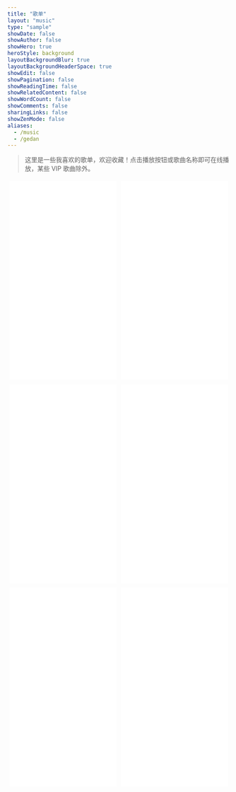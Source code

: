 ```yaml
---
title: "歌单"
layout: "music"
type: "sample"
showDate: false
showAuthor: false
showHero: true
heroStyle: background
layoutBackgroundBlur: true
layoutBackgroundHeaderSpace: true
showEdit: false
showPagination: false
showReadingTime: false
showRelatedContent: false
showWordCount: false
showComments: false
sharingLinks: false
showZenMode: false
aliases:
  - /music
  - /gedan
---
```


> 这里是一些我喜欢的歌单，欢迎收藏！点击播放按钮或歌曲名称即可在线播放，某些 VIP 歌曲除外。

<style>
  .iframe-container {
    display: flex;
    flex-wrap: wrap; /* 允许子元素在必要时换行 */
    justify-content: space-between;
  }

  .iframe-container iframe {
    width: calc(50% - 10px); /* 设置每个iframe的宽度为容器宽度的三分之一减去间隔 */
    height: 450px;
    margin: 5px; /* 设置间隔 */
    box-sizing: border-box; /* 边框计算在宽度内 */
  }

  /* 当屏幕宽度小于600px时，每个iframe占据100%的宽度 */
  @media (max-width: 600px) {
    .iframe-container iframe {
      width: calc(100% - 10px); /* 设置每个iframe的宽度为容器宽度的100%减去间隔 */
      margin: 5px;
    }
  }
</style>

<div class="iframe-container">
  <iframe frameborder="no" border="0" marginwidth="0" marginheight="0" src="//music.163.com/outchain/player?type=0&id=3136952023&auto=0&height=430"></iframe>
  <iframe frameborder="no" border="0" marginwidth="0" marginheight="0" src="//music.163.com/outchain/player?type=0&id=443797814&auto=0&height=430"></iframe>
  <iframe frameborder="no" border="0" marginwidth="0" marginheight="0" src="//music.163.com/outchain/player?type=0&id=2520739691&auto=0&height=430"></iframe>
  <iframe frameborder="no" border="0" marginwidth="0" marginheight="0" src="//music.163.com/outchain/player?type=0&id=728025655&auto=0&height=430"></iframe>
  <iframe frameborder="no" border="0" marginwidth="0" marginheight="0" src="//music.163.com/outchain/player?type=0&id=6613467419&auto=0&height=430"></iframe>
  <iframe frameborder="no" border="0" marginwidth="0" marginheight="0" src="//music.163.com/outchain/player?type=0&id=12224819449&auto=0&height=430"></iframe>
</div>
